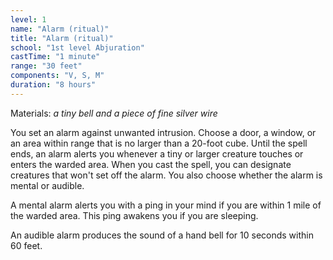 ```yaml
---
level: 1
name: "Alarm (ritual)"
title: "Alarm (ritual)"
school: "1st level Abjuration"
castTime: "1 minute"
range: "30 feet"
components: "V, S, M"
duration: "8 hours"
---
```


Materials: *a tiny bell and a piece of fine silver wire*

You set an alarm against unwanted intrusion. Choose a door, a window, or an area within range that is no larger than a 20-foot cube. Until the spell ends, an alarm alerts you whenever a tiny or larger creature touches or enters the warded area. When you cast the spell, you can designate creatures that won't set off the alarm. You also choose whether the alarm is mental or audible.

A mental alarm alerts you with a ping in your mind if you are within 1 mile of the warded area. This ping awakens you if you are sleeping.

An audible alarm produces the sound of a hand bell for 10 seconds within 60 feet.
